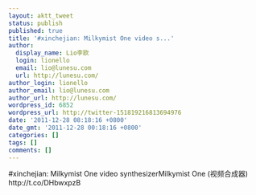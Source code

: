 ```yaml
---
layout: aktt_tweet
status: publish
published: true
title: '#xinchejian: Milkymist One video s...'
author:
  display_name: Lio李欧
  login: lionello
  email: lio@lunesu.com
  url: http://lunesu.com/
author_login: lionello
author_email: lio@lunesu.com
author_url: http://lunesu.com/
wordpress_id: 6852
wordpress_url: http://twitter-151819216813694976
date: '2011-12-28 08:18:16 +0800'
date_gmt: '2011-12-28 00:18:16 +0800'
categories: []
tags: []
comments: []
---
```

<p>#xinchejian: <!--:en-->Milkymist One video synthesizer<!--:--><!--:zh-->Milkymist One (视频合成器)<!--:--> http://t.co/DHbwxpzB</p>
